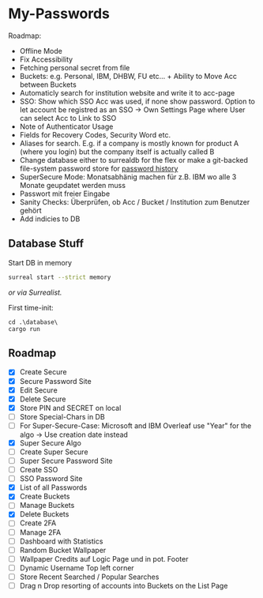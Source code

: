 # My-Passwords

Roadmap:

- Offline Mode
- Fix Accessibility
- Fetching personal secret from file
- Buckets: e.g. Personal, IBM, DHBW, FU etc... + Ability to Move Acc between Buckets
- Automaticly search for institution website and write it to acc-page
- SSO: Show which SSO Acc was used, if none show password. Option to let account be registred as an SSO -> Own Settings Page where User can select Acc to Link to SSO
- Note of Authenticator Usage
- Fields for Recovery Codes, Security Word etc.
- Aliases for search. E.g. if a company is mostly known for product A (where you login) but the company itself is actually called B
- Change database either to surrealdb for the flex or make a git-backed file-system password store for [password history](https://www.youtube.com/watch?v=FhwsfH2TpFA)
- SuperSecure Mode: Monatsabhänig machen für z.B. IBM wo alle 3 Monate geupdatet werden muss
- Passwort mit freier Eingabe
- Sanity Checks: Überprüfen, ob Acc / Bucket / Institution zum Benutzer gehört
- Add indicies to DB

## Database Stuff

Start DB in memory

```sh
surreal start --strict memory
```

*or via Surrealist.*

First time-init:

```pwsh
cd .\database\
cargo run
```

## Roadmap

- [x] Create Secure
- [x] Secure Password Site
- [x] Edit Secure
- [x] Delete Secure
- [x] Store PIN and SECRET on local
- [ ] Store Special-Chars in DB
- [ ] For Super-Secure-Case: Microsoft and IBM Overleaf use "Year" for the algo -> Use creation date instead
- [x] Super Secure Algo
- [ ] Create Super Secure
- [ ] Super Secure Password Site
- [ ] Create SSO
- [ ] SSO Password Site
- [x] List of all Passwords
- [x] Create Buckets
- [ ] Manage Buckets
- [x] Delete Buckets
- [ ] Create 2FA
- [ ] Manage 2FA
- [ ] Dashboard with Statistics
- [ ] Random Bucket Wallpaper
- [ ] Wallpaper Credits auf Logic Page und in pot. Footer
- [ ] Dynamic Username Top left corner
- [ ] Store Recent Searched / Popular Searches
- [ ] Drag n Drop resorting of accounts into Buckets on the List Page
